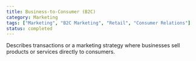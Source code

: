```yaml
---
title: Business-to-Consumer (B2C)
category: Marketing
tags: ["Marketing", "B2C Marketing", "Retail", "Consumer Relations"]
status: completed
---
```

Describes transactions or a marketing strategy where businesses sell products or services directly to consumers.